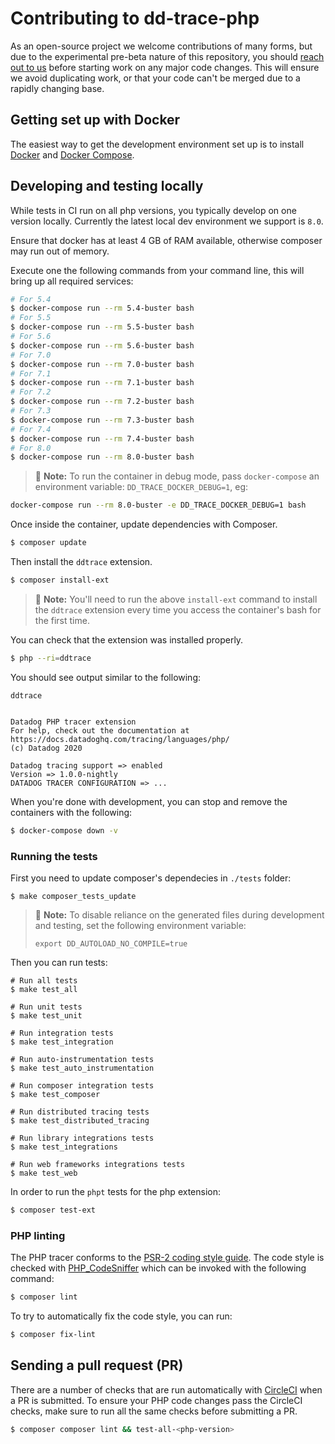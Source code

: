 # Contributing to dd-trace-php

As an open-source project we welcome contributions of many forms, but due to the experimental pre-beta nature of this repository, you should [reach out to us](https://github.com/DataDog/dd-trace-php/issues) before starting work on any major code changes. This will ensure we avoid duplicating work, or that your code can't be merged due to a rapidly changing base.

## Getting set up with Docker

The easiest way to get the development environment set up is to install [Docker](https://www.docker.com/) and
[Docker Compose](https://docs.docker.com/compose/).

## Developing and testing locally

While tests in CI run on all php versions, you typically develop on one version locally. Currently the latest local
dev environment we support is `8.0`.

Ensure that docker has at least 4 GB of RAM available, otherwise composer may run out of memory.

Execute one the following commands from your command line, this will bring up all required services:

```bash
# For 5.4
$ docker-compose run --rm 5.4-buster bash
# For 5.5
$ docker-compose run --rm 5.5-buster bash
# For 5.6
$ docker-compose run --rm 5.6-buster bash
# For 7.0
$ docker-compose run --rm 7.0-buster bash
# For 7.1
$ docker-compose run --rm 7.1-buster bash
# For 7.2
$ docker-compose run --rm 7.2-buster bash
# For 7.3
$ docker-compose run --rm 7.3-buster bash
# For 7.4
$ docker-compose run --rm 7.4-buster bash
# For 8.0
$ docker-compose run --rm 8.0-buster bash
```

> :memo: **Note:** To run the container in debug mode, pass `docker-compose` an environment variable: `DD_TRACE_DOCKER_DEBUG=1`, eg:

```bash
docker-compose run --rm 8.0-buster -e DD_TRACE_DOCKER_DEBUG=1 bash
```

Once inside the container, update dependencies with Composer.

```bash
$ composer update
```

Then install the `ddtrace` extension.

```bash
$ composer install-ext
```

> :memo: **Note:** You'll need to run the above `install-ext` command to install the `ddtrace` extension every time you access the container's bash for the first time.

You can check that the extension was installed properly.

```bash
$ php --ri=ddtrace
```

You should see output similar to the following:

```
ddtrace


Datadog PHP tracer extension
For help, check out the documentation at https://docs.datadoghq.com/tracing/languages/php/
(c) Datadog 2020

Datadog tracing support => enabled
Version => 1.0.0-nightly
DATADOG TRACER CONFIGURATION => ...
```

When you're done with development, you can stop and remove the containers with the following:

```bash
$ docker-compose down -v
```

### Running the tests

First you need to update composer's dependecies in `./tests` folder:

    $ make composer_tests_update

> :memo: **Note:** To disable reliance on the generated files during development and testing, set the following environment variable:
>
> `export DD_AUTOLOAD_NO_COMPILE=true`

Then you can run tests:

    # Run all tests
    $ make test_all

    # Run unit tests
    $ make test_unit

    # Run integration tests
    $ make test_integration

    # Run auto-instrumentation tests
    $ make test_auto_instrumentation

    # Run composer integration tests
    $ make test_composer

    # Run distributed tracing tests
    $ make test_distributed_tracing

    # Run library integrations tests
    $ make test_integrations

    # Run web frameworks integrations tests
    $ make test_web

In order to run the `phpt` tests for the php extension:

```bash
$ composer test-ext
```

### PHP linting

The PHP tracer conforms to the [PSR-2 coding style guide](https://www.php-fig.org/psr/psr-2/). The code style is checked with [PHP_CodeSniffer](https://github.com/squizlabs/PHP_CodeSniffer) which can be invoked with the following command:

```bash
$ composer lint
```

To try to automatically fix the code style, you can run:

```bash
$ composer fix-lint
```

## Sending a pull request (PR)

There are a number of checks that are run automatically with [CircleCI](https://circleci.com/gh/DataDog/dd-trace-php/tree/master) when a PR is submitted. To ensure your PHP code changes pass the CircleCI checks, make sure to run all the same checks before submitting a PR.

```bash
$ composer composer lint && test-all-<php-version>
```
